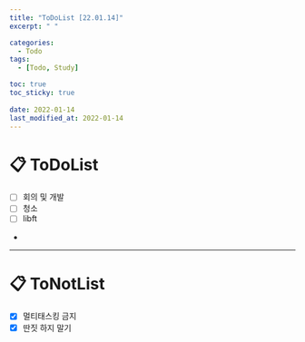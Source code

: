 ```yaml
---
title: "ToDoList [22.01.14]"
excerpt: " "

categories:
  - Todo
tags:
  - [Todo, Study]

toc: true
toc_sticky: true
 
date: 2022-01-14
last_modified_at: 2022-01-14
---
```


# 📋 ToDoList  

- [ ] 회의 및 개발 
- [ ] 청소
- [ ] libft
- 

---

# 📋 ToNotList  

- [x] 멀티태스킹 금지
- [x] 딴짓 하지 말기

## 

